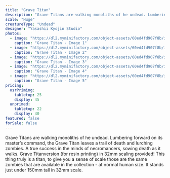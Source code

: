 ```yaml
---
title: "Grave Titan"
description: "Grave Titans are walking monoliths of he undead. Lumbering forward on its master’s command, the Grave Titan leaves a trail of death and lurching zombies. A true success in the minds of necromancers, sowing death as it walks. Grave Titanversion (for resin printing) in 32mm scaling provided! This thing truly is a titan, to give you a sense of scale those are the same zombies that are available in the collection - at normal human size. It stands just under 150mm tall in 32mm scale. "
scale: "Huge"
creatureType: "Undead"
designer: "Yasashii Kyojin Studio"
photos:
  - image: "https://dl2.myminifactory.com/object-assets/60ed4fd907f8b/images/720X720-grave-titan-ps-01.jpg"
    caption: "Grave Titan - Image 1"
  - image: "https://dl2.myminifactory.com/object-assets/60ed4fd907f8b/images/720X720-grave-titan-ps-02.jpg"
    caption: "Grave Titan - Image 2"
  - image: "https://dl2.myminifactory.com/object-assets/60ed4fd907f8b/images/720X720-image0-1.jpg"
    caption: "Grave Titan - Image 3"
  - image: "https://dl2.myminifactory.com/object-assets/60ed4fd907f8b/images/720X720-image2.jpg"
    caption: "Grave Titan - Image 4"
  - image: "https://dl2.myminifactory.com/object-assets/60ed4fd907f8b/images/720X720-image0-2.jpg"
    caption: "Grave Titan - Image 5"
pricing:
  osrPriming:
    tabletop: 25
    display: 45
  unprimed:
    tabletop: 22
    display: 40
featured: false
forSale: false
---
```


Grave Titans are walking monoliths of he undead. Lumbering forward on its master’s command, the Grave Titan leaves a trail of death and lurching zombies. A true success in the minds of necromancers, sowing death as it walks. Grave Titanversion (for resin printing) in 32mm scaling provided! This thing truly is a titan, to give you a sense of scale those are the same zombies that are available in the collection - at normal human size. It stands just under 150mm tall in 32mm scale. 